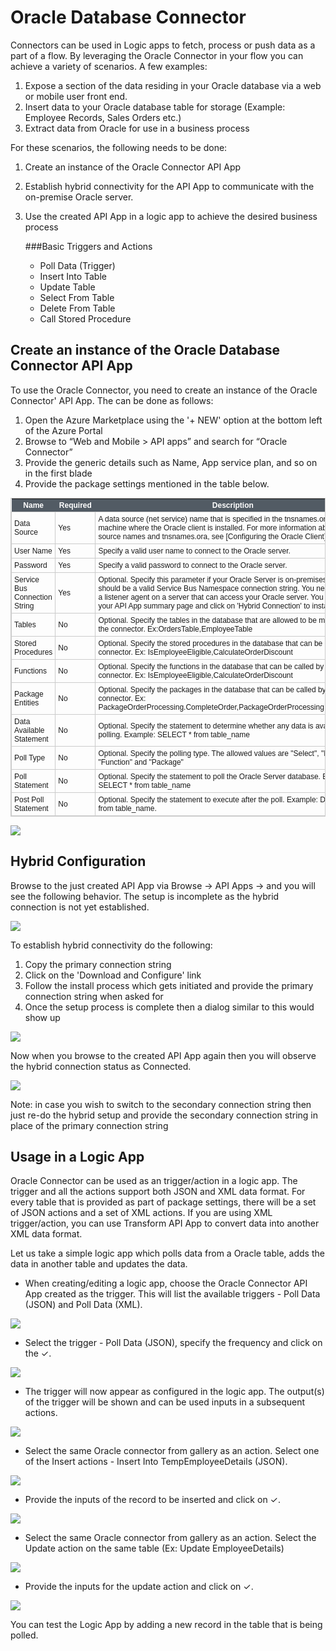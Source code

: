 <properties 
   pageTitle="Oracle Connector" 
   description="How to use the Oracle Connector" 
   services="app-service\logic" 
   documentationCenter=".net,nodejs,java" 
   authors="anuragdalmia" 
   manager="dwrede" 
   editor=""/>

<tags
   ms.service="app-service-logic"
   ms.devlang="multiple"
   ms.topic="article"
   ms.tgt_pltfrm="na"
   ms.workload="integration" 
   ms.date="03/20/2015"
   ms.author="sutalasi"/>


# Oracle Database Connector #

Connectors can be used in Logic apps to fetch, process or push data as a part of a flow. By leveraging the Oracle Connector in your flow you can achieve a variety of scenarios. A few examples:  

1.	Expose a section of the data residing in your Oracle database via a web or mobile user front end.
2.	Insert data to your Oracle database table for storage (Example: Employee Records, Sales Orders etc.)
3.	Extract data from Oracle for use in a business process

For these scenarios, the following needs to be done: 

1. Create an instance of the Oracle Connector API App
2. Establish hybrid connectivity for the API App to communicate with the on-premise Oracle server.
3. Use the created API App in a logic app to achieve the desired business process

	###Basic Triggers and Actions
		
    - Poll Data (Trigger) 
    - Insert Into Table
    - Update Table
    - Select From Table
    - Delete From Table
    - Call Stored Procedure

## Create an instance of the Oracle Database Connector API App ##

To use the Oracle Connector, you need to create an instance of the Oracle Connector' API App. The can be done as follows:

1. Open the Azure Marketplace using the '+ NEW' option at the bottom left of the Azure Portal
2. Browse to “Web and Mobile > API apps” and search for “Oracle Connector”
3. Provide the generic details such as Name, App service plan, and so on in the first blade
4. Provide the package settings mentioned in the table below.

<style type="text/css">
	table.tableizer-table {
	border: 1px solid #CCC; font-family: Arial, Helvetica, sans-serif;
	font-size: 12px;
} 
.tableizer-table td {
	padding: 4px;
	margin: 3px;
	border: 1px solid #ccc;
}
.tableizer-table th {
	background-color: #525B64; 
	color: #FFF;
	font-weight: bold;
}
</style><table class="tableizer-table">
<tr class="tableizer-firstrow"><th>Name</th><th>Required</th><th>Description</th></tr>
 <tr><td>Data Source</td><td>Yes</td><td>A data source (net service) name that is specified in the tnsnames.ora file on the machine where the Oracle client is installed. For more information about data source names and tnsnames.ora, see [Configuring the Oracle Client]</td></tr>
 <tr><td>User Name</td><td>Yes</td><td>Specify a valid user name to connect to the Oracle server.</td></tr>
 <tr><td>Password</td><td>Yes</td><td>Specify a valid password to connect to the Oracle server.</td></tr>
 <tr><td>Service Bus Connection String</td><td>Yes</td><td>Optional. Specify this parameter if your Oracle Server is on-premises. This should be a valid Service Bus Namespace connection string. You need to install a listener agent on a server that can access your Oracle server. You can go to your API App summary page and click on 'Hybrid Connection' to install the agent.</td></tr>
 <tr><td>Tables</td><td>No</td><td>Optional. Specify the tables in the database that are allowed to be modified by the connector. Ex:OrdersTable,EmployeeTable</td></tr>
 <tr><td>Stored Procedures</td><td>No</td><td>Optional. Specify the stored procedures in the database that can be called by the connector. Ex: IsEmployeeEligible,CalculateOrderDiscount</td></tr>
 <tr><td>Functions</td><td>No</td><td>Optional. Specify the functions in the database that can be called by the connector. Ex: IsEmployeeEligible,CalculateOrderDiscount</td></tr>
 <tr><td>Package Entities</td><td>No</td><td>Optional. Specify the packages in the database that can be called by the connector. Ex: PackageOrderProcessing.CompleteOrder,PackageOrderProcessing.GenerateBill</td></tr>
 <tr><td>Data Available Statement</td><td>No</td><td>Optional. Specify the statement to determine whether any data is available for polling. Example: SELECT * from table_name</td></tr>
 <tr><td>Poll Type</td><td>No</td><td>Optional. Specify the polling type. The allowed values are "Select", "Procedure", "Function" and "Package"</td></tr>
 <tr><td>Poll Statement</td><td>No</td><td>Optional. Specify the statement to poll the Oracle Server database. Example: SELECT * from table_name</td></tr>
 <tr><td>Post Poll Statement</td><td>No</td><td>Optional. Specify the statement to execute after the poll. Example: DELETE * from table_name.</td></tr>
</table>



 ![][1]  

## Hybrid Configuration ##

Browse to the just created API App via Browse -> API Apps -> <Name of the API App just created> and you will see the following behavior. The setup is incomplete as the hybrid connection is not yet established.

![][2] 

To establish hybrid connectivity do the following:

1. Copy the primary connection string
2. Click on the 'Download and Configure' link
3. Follow the install process which gets initiated and provide the primary connection string when asked for
4. Once the setup process is complete then a dialog similar to this would show up

![][3] 

Now when you browse to the created API App again then you will observe the hybrid connection status as Connected. 

![][4] 

Note: in case you wish to switch to the secondary connection string then just re-do the hybrid setup and provide the secondary connection string in place of the primary connection string  

## Usage in a Logic App ##

Oracle Connector can be used as an trigger/action in a logic app. The trigger and all the actions support both JSON and XML data format. For every table that is provided as part of package settings, there will be a set of JSON actions and a set of XML actions. If you are using XML trigger/action, you can use Transform API App to convert data into another XML data format. 

Let us take a simple logic app which polls data from a Oracle table, adds the data in another table and updates the data.



-  When creating/editing a logic app, choose the Oracle Connector API App created as the trigger. This will list the available triggers - Poll Data (JSON) and Poll Data (XML).

 ![][5] 


- Select the trigger - Poll Data (JSON), specify the frequency and click on the ✓.

![][6] 



- The trigger will now appear as configured in the logic app. The output(s) of the trigger will be shown and can be used inputs in a subsequent actions. 

![][7] 


- Select the same Oracle connector from gallery as an action. Select one of the Insert actions - Insert Into TempEmployeeDetails (JSON).

![][8] 



- Provide the inputs of the record to be inserted and click on ✓. 

![][9] 



- Select the same Oracle connector from gallery as an action. Select the Update action on the same table (Ex: Update EmployeeDetails)

![][11] 



- Provide the inputs for the update action and click on ✓. 

![][12] 

You can test the Logic App by adding a new record in the table that is being polled.

<!--Image references-->
[1]: ./media/app-service-logic-connector-oracle/Create.jpg
[2]: ./media/app-service-logic-connector-oracle/BrowseSetupIncomplete.jpg
[3]: ./media/app-service-logic-connector-oracle/HybridSetup.jpg
[4]: ./media/app-service-logic-connector-oracle/BrowseSetupComplete.jpg
[5]: ./media/app-service-logic-connector-oracle/LogicApp1.jpg
[6]: ./media/app-service-logic-connector-oracle/LogicApp2.jpg
[7]: ./media/app-service-logic-connector-oracle/LogicApp3.jpg
[8]: ./media/app-service-logic-connector-oracle/LogicApp4.jpg
[9]: ./media/app-service-logic-connector-oracle/LogicApp5.jpg
[10]: ./media/app-service-logic-connector-oracle/LogicApp6.jpg
[11]: ./media/app-service-logic-connector-oracle/LogicApp7.jpg
[12]: ./media/app-service-logic-connector-oracle/LogicApp8.jpg

<!--Links-->
[Configuring the Oracle Client]: https://msdn.microsoft.com/en-us/library/dd787872.aspx


